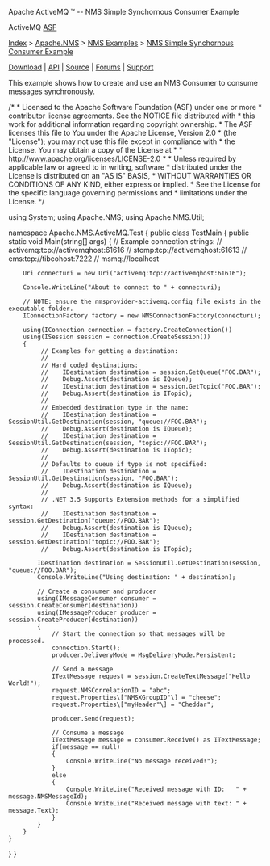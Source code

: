 Apache ActiveMQ ™ -- NMS Simple Synchornous Consumer Example 

ActiveMQ [ASF](http://www.apache.org)

[Index](index.html) > [Apache.NMS](apachenms.html) > [NMS Examples](nms-examples.html) > [NMS Simple Synchornous Consumer Example](nms-simple-synchornous-consumer-example.html)

[Download](download.html) | [API](nms-api.html) | [Source](source.html) | [Forums](http://activemq.apache.org/discussion-forums.html) | [Support](http://activemq.apache.org/support.html)

This example shows how to create and use an NMS Consumer to consume messages synchronously.

/\*
 \* Licensed to the Apache Software Foundation (ASF) under one or more
 \* contributor license agreements.  See the NOTICE file distributed with
 \* this work for additional information regarding copyright ownership.
 \* The ASF licenses this file to You under the Apache License, Version 2.0
 \* (the "License"); you may not use this file except in compliance with
 \* the License.  You may obtain a copy of the License at
 \*
 \*     http://www.apache.org/licenses/LICENSE-2.0
 \*
 \* Unless required by applicable law or agreed to in writing, software
 \* distributed under the License is distributed on an "AS IS" BASIS,
 \* WITHOUT WARRANTIES OR CONDITIONS OF ANY KIND, either express or implied.
 \* See the License for the specific language governing permissions and
 \* limitations under the License.
 */

using System;
using Apache.NMS;
using Apache.NMS.Util;

namespace Apache.NMS.ActiveMQ.Test
{
public class TestMain
{
    public static void Main(string\[\] args)
    {
        // Example connection strings:
        //    activemq:tcp://activemqhost:61616
        //    stomp:tcp://activemqhost:61613
        //    ems:tcp://tibcohost:7222
        //    msmq://localhost

        Uri connecturi = new Uri("activemq:tcp://activemqhost:61616");
        
        Console.WriteLine("About to connect to " + connecturi);

        // NOTE: ensure the nmsprovider-activemq.config file exists in the executable folder.
        IConnectionFactory factory = new NMSConnectionFactory(connecturi);

        using(IConnection connection = factory.CreateConnection())
        using(ISession session = connection.CreateSession())
        {
             // Examples for getting a destination:
             //
             // Hard coded destinations:
             //    IDestination destination = session.GetQueue("FOO.BAR");
             //    Debug.Assert(destination is IQueue);
             //    IDestination destination = session.GetTopic("FOO.BAR");
             //    Debug.Assert(destination is ITopic);
             //
             // Embedded destination type in the name:
             //    IDestination destination = SessionUtil.GetDestination(session, "queue://FOO.BAR");
             //    Debug.Assert(destination is IQueue);
             //    IDestination destination = SessionUtil.GetDestination(session, "topic://FOO.BAR");
             //    Debug.Assert(destination is ITopic);
             //
             // Defaults to queue if type is not specified:
             //    IDestination destination = SessionUtil.GetDestination(session, "FOO.BAR");
             //    Debug.Assert(destination is IQueue);
             //
             // .NET 3.5 Supports Extension methods for a simplified syntax:
             //    IDestination destination = session.GetDestination("queue://FOO.BAR");
             //    Debug.Assert(destination is IQueue);
             //    IDestination destination = session.GetDestination("topic://FOO.BAR");
             //    Debug.Assert(destination is ITopic);

            IDestination destination = SessionUtil.GetDestination(session, "queue://FOO.BAR");
            Console.WriteLine("Using destination: " + destination);

            // Create a consumer and producer
            using(IMessageConsumer consumer = session.CreateConsumer(destination))
            using(IMessageProducer producer = session.CreateProducer(destination))
            {
                // Start the connection so that messages will be processed.
                connection.Start();
				producer.DeliveryMode = MsgDeliveryMode.Persistent;
					
                // Send a message
                ITextMessage request = session.CreateTextMessage("Hello World!");
                request.NMSCorrelationID = "abc";
                request.Properties\["NMSXGroupID"\] = "cheese";
                request.Properties\["myHeader"\] = "Cheddar";

                producer.Send(request);

                // Consume a message
                ITextMessage message = consumer.Receive() as ITextMessage;
                if(message == null)
                {
                    Console.WriteLine("No message received!");
                }
                else
                {
                    Console.WriteLine("Received message with ID:   " + message.NMSMessageId);
                    Console.WriteLine("Received message with text: " + message.Text);
                }
            }
        }
    }
}
}



